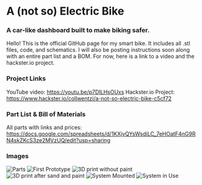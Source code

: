 # A (not so) Electric Bike
### A car-like dashboard built to make biking safer.

Hello! This is the official GitHub page for my smart bike. It includes all .stl files, code, and schematics. I will also be posting instructions soon along with an entire part list and a BOM. For now, here is a link to a video and the hackster.io project.

### Project Links
YouTube video: https://youtu.be/p7DILHsOUxs
Hackster.io Project: https://www.hackster.io/collwentzi/a-not-so-electric-bike-c5cf72

### Part List & Bill of Materials
All parts with links and prices: https://docs.google.com/spreadsheets/d/1KXjvQYsWsdiLC_7eHOatF4nG9RN4skZKcS3ze2MVzUQ/edit?usp=sharing

### Images
![Parts](https://user-images.githubusercontent.com/34798444/112357408-bd0d2f00-8c8c-11eb-819e-c64f2f0715e9.jpeg)
![First Prototype](https://user-images.githubusercontent.com/34798444/112357438-c5656a00-8c8c-11eb-9c40-b468db4d7c5d.png)
![3D print without paint](https://user-images.githubusercontent.com/34798444/112357454-c8f8f100-8c8c-11eb-9af9-87539e7df14d.jpeg)
![3D print after sand and paint](https://user-images.githubusercontent.com/34798444/112357483-ce563b80-8c8c-11eb-81db-fa2c264fef1c.jpeg)
![System Mounted](https://user-images.githubusercontent.com/34798444/112357491-cf876880-8c8c-11eb-9393-88cbba879a99.jpeg)
![System in Use](https://user-images.githubusercontent.com/34798444/112357497-d1e9c280-8c8c-11eb-9def-acb9a0ea5241.jpeg)
